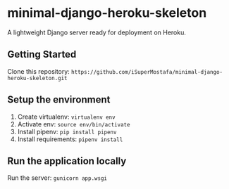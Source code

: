 # minimal-django-heroku-skeleton

 A lightweight Django server ready for deployment on Heroku.

## Getting Started

Clone this repository: `https://github.com/iSuperMostafa/minimal-django-heroku-skeleton.git`

## Setup the environment

1. Create virtualenv: `virtualenv env`
2. Activate env: `source env/bin/activate`
3. Install pipenv: `pip install pipenv`
4. Install requirements: `pipenv install`

## Run the application locally

Run the server: `gunicorn app.wsgi`
